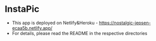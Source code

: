 # InstaPic

- This app is deployed on Netlify&Heroku - https://nostalgic-jepsen-ecaa5b.netlify.app/
- For details, please read the README in the respective directories

